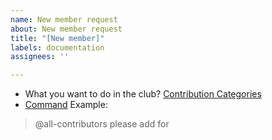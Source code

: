 ```yaml
---
name: New member request
about: New member request
title: "[New member]"
labels: documentation
assignees: ''

---
```


- What you want to do in the club? [Contribution Categories](https://allcontributors.org/docs/en/emoji-key)
- [Command](https://allcontributors.org/docs/en/bot/usage)
Example:
> @all-contributors please add <username> for <contributions>
